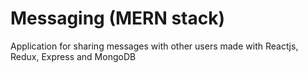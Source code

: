 # Messaging (MERN stack)

Application for sharing messages with other users made with Reactjs, Redux, Express and MongoDB
